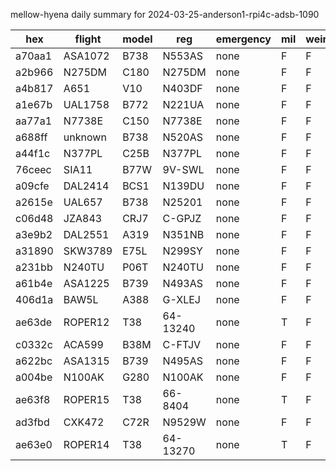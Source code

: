 mellow-hyena daily summary for 2024-03-25-anderson1-rpi4c-adsb-1090

|hex|flight|model|reg|emergency|mil|weirdo|
|--|--|--|--|--|--|--|
|a70aa1|ASA1072|B738|N553AS|none|F|F|
|a2b966|N275DM|C180|N275DM|none|F|F|
|a4b817|A651|V10|N403DF|none|F|F|
|a1e67b|UAL1758|B772|N221UA|none|F|F|
|aa77a1|N7738E|C150|N7738E|none|F|F|
|a688ff|unknown|B738|N520AS|none|F|F|
|a44f1c|N377PL|C25B|N377PL|none|F|F|
|76ceec|SIA11|B77W|9V-SWL|none|F|F|
|a09cfe|DAL2414|BCS1|N139DU|none|F|F|
|a2615e|UAL657|B738|N25201|none|F|F|
|c06d48|JZA843|CRJ7|C-GPJZ|none|F|F|
|a3e9b2|DAL2551|A319|N351NB|none|F|F|
|a31890|SKW3789|E75L|N299SY|none|F|F|
|a231bb|N240TU|P06T|N240TU|none|F|F|
|a61b4e|ASA1225|B739|N493AS|none|F|F|
|406d1a|BAW5L|A388|G-XLEJ|none|F|F|
|ae63de|ROPER12|T38|64-13240|none|T|F|
|c0332c|ACA599|B38M|C-FTJV|none|F|F|
|a622bc|ASA1315|B739|N495AS|none|F|F|
|a004be|N100AK|G280|N100AK|none|F|F|
|ae63f8|ROPER15|T38|66-8404|none|T|F|
|ad3fbd|CXK472|C72R|N9529W|none|F|F|
|ae63e0|ROPER14|T38|64-13270|none|T|F|
